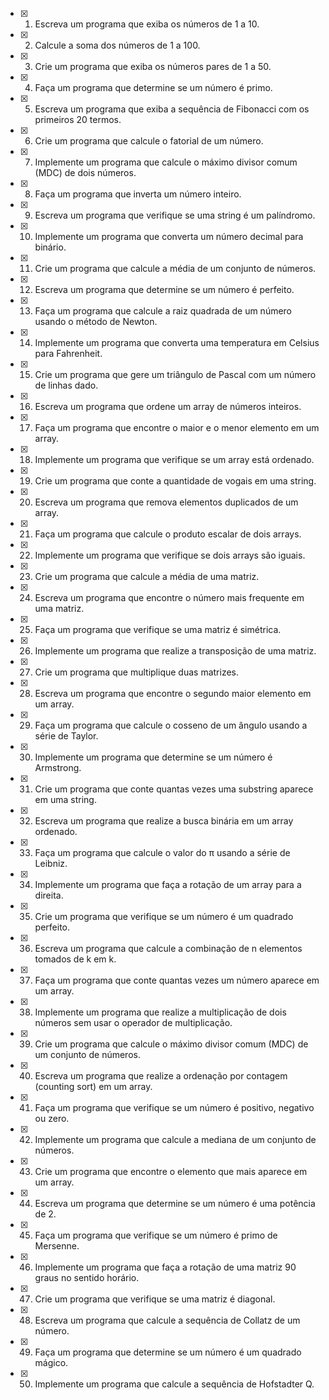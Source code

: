 - [x] 1. Escreva um programa que exiba os números de 1 a 10.

- [x] 2. Calcule a soma dos números de 1 a 100.

- [x] 3. Crie um programa que exiba os números pares de 1 a 50.

- [x] 4. Faça um programa que determine se um número é primo.

- [x] 5. Escreva um programa que exiba a sequência de Fibonacci com os primeiros 20 termos.

- [x] 6. Crie um programa que calcule o fatorial de um número.

- [x] 7. Implemente um programa que calcule o máximo divisor comum (MDC) de dois números.

- [x] 8. Faça um programa que inverta um número inteiro.

- [x] 9. Escreva um programa que verifique se uma string é um palíndromo.

- [x] 10. Implemente um programa que converta um número decimal para binário.

- [x] 11. Crie um programa que calcule a média de um conjunto de números.

- [x] 12. Escreva um programa que determine se um número é perfeito.

- [x] 13. Faça um programa que calcule a raiz quadrada de um número usando o método de Newton.

- [x] 14. Implemente um programa que converta uma temperatura em Celsius para Fahrenheit.

- [x] 15. Crie um programa que gere um triângulo de Pascal com um número de linhas dado.

- [x] 16. Escreva um programa que ordene um array de números inteiros.

- [x] 17. Faça um programa que encontre o maior e o menor elemento em um array.

- [x] 18. Implemente um programa que verifique se um array está ordenado.

- [x] 19. Crie um programa que conte a quantidade de vogais em uma string.

- [x] 20. Escreva um programa que remova elementos duplicados de um array.

- [x] 21. Faça um programa que calcule o produto escalar de dois arrays.

- [x] 22. Implemente um programa que verifique se dois arrays são iguais.

- [x] 23. Crie um programa que calcule a média de uma matriz.

- [x] 24. Escreva um programa que encontre o número mais frequente em uma matriz.

- [x] 25. Faça um programa que verifique se uma matriz é simétrica.

- [x] 26. Implemente um programa que realize a transposição de uma matriz.

- [x] 27. Crie um programa que multiplique duas matrizes.

- [x] 28. Escreva um programa que encontre o segundo maior elemento em um array.

- [x] 29. Faça um programa que calcule o cosseno de um ângulo usando a série de Taylor.

- [x] 30. Implemente um programa que determine se um número é Armstrong.

- [x] 31. Crie um programa que conte quantas vezes uma substring aparece em uma string.

- [x] 32. Escreva um programa que realize a busca binária em um array ordenado.

- [x] 33. Faça um programa que calcule o valor do π usando a série de Leibniz.

- [x] 34. Implemente um programa que faça a rotação de um array para a direita.

- [x] 35. Crie um programa que verifique se um número é um quadrado perfeito.

- [x] 36. Escreva um programa que calcule a combinação de n elementos tomados de k em k.

- [x] 37. Faça um programa que conte quantas vezes um número aparece em um array.

- [x] 38. Implemente um programa que realize a multiplicação de dois números sem usar o operador de multiplicação.

- [x] 39. Crie um programa que calcule o máximo divisor comum (MDC) de um conjunto de números.

- [x] 40. Escreva um programa que realize a ordenação por contagem (counting sort) em um array.

- [x] 41. Faça um programa que verifique se um número é positivo, negativo ou zero.

- [x] 42. Implemente um programa que calcule a mediana de um conjunto de números.

- [x] 43. Crie um programa que encontre o elemento que mais aparece em um array.

- [x] 44. Escreva um programa que determine se um número é uma potência de 2.

- [x] 45. Faça um programa que verifique se um número é primo de Mersenne.

- [x] 46. Implemente um programa que faça a rotação de uma matriz 90 graus no sentido horário.

- [x] 47. Crie um programa que verifique se uma matriz é diagonal.

- [x] 48. Escreva um programa que calcule a sequência de Collatz de um número.

- [x] 49. Faça um programa que determine se um número é um quadrado mágico.

- [x] 50. Implemente um programa que calcule a sequência de Hofstadter Q.